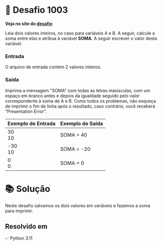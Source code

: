 # 📖 Desafio 1003

**Veja no site do [desafio](https://www.beecrowd.com.br/judge/pt/problems/view/1003)**

Leia dois valores inteiros, no caso para variáveis A e B. A seguir, calcule a soma entre elas e atribua à variável **SOMA**. A seguir escrever o valor desta variável.

### Entrada

O arquivo de entrada contém 2 valores inteiros.

### Saída

Imprima a mensagem "SOMA" com todas as letras maiúsculas, com um espaço em branco antes e depois da igualdade seguido pelo valor correspondente à soma de A e B. Como todos os problemas, não esqueça de imprimir o fim de linha após o resultado, caso contrário, você receberá "Presentation Error".

| Exemplo de Entrada | Exemplo de Saída |
| ------------------ | ---------------- |
| 30<br>10           | SOMA = 40        |
| -30<br>10          | SOMA = -20       |
| 0<br>0             | SOMA = 0         |

# 📚 Solução

Neste desafio salvamos os dois valores em variáveis e fazemos a soma para imprimir.

## Resolvido em

✅ Python 3.11
